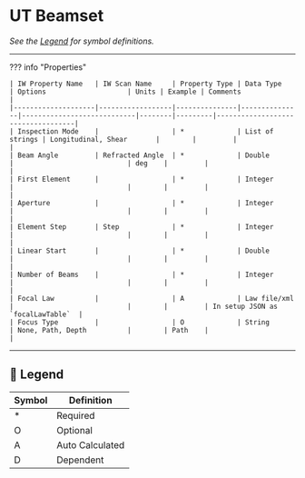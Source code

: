 # UT Beamset

_See the [Legend](#legend) for symbol definitions._

---

??? info "Properties"

    | IW Property Name   | IW Scan Name     | Property Type | Data Type     | Options                    | Units | Example | Comments                          |
    |--------------------|------------------|---------------|---------------|----------------------------|--------|---------|-----------------------------------|
    | Inspection Mode    |                  | *             | List of strings | Longitudinal, Shear       |        |         |                                   |
    | Beam Angle         | Refracted Angle  | *             | Double        |                            | deg    |         |                                   |
    | First Element      |                  | *             | Integer       |                            |        |         |                                   |
    | Aperture           |                  | *             | Integer       |                            |        |         |                                   |
    | Element Step       | Step             | *             | Integer       |                            |        |         |                                   |
    | Linear Start       |                  | *             | Double        |                            |        |         |                                   |
    | Number of Beams    |                  | *             | Integer       |                            |        |         |                                   |
    | Focal Law          |                  | A             | Law file/xml  |                            |        |         | In setup JSON as `focalLawTable`  |
    | Focus Type         |                  | O             | String        | None, Path, Depth          |        | Path    |                                   |

---

## 🧭 Legend

| Symbol | Definition       |
|--------|------------------|
| *      | Required         |
| O      | Optional         |
| A      | Auto Calculated  |
| D      | Dependent        |
